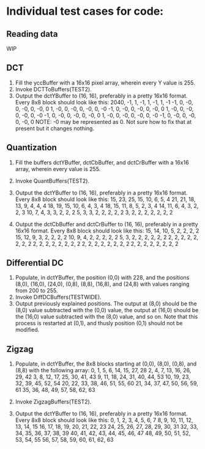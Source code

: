 # Individual test cases for code:

## Reading data
WIP

## DCT
1. Fill the yccBuffer with a 16x16 pixel array, wherein every Y value is 255. 
2. Invoke DCTToBuffers(TEST2). 
3. Output the dctYBuffer to (16, 16), preferably in a pretty 16x16 format. Every 8x8 block should look like this:
2040, -1, 1, -1, 1, -1, 1, -1
-1, 0, -0, 0, -0, 0, -0, 0
1, -0, 0, -0, 0, -0, 0, -0
-1, 0, -0, 0, -0, 0, -0, 0
1, -0, 0, -0, 0, -0, 0, -0
-1, 0, -0, 0, -0, 0, -0, 0
1, -0, 0, -0, 0, -0, 0, -0
-1, 0, -0, 0, -0, 0, -0, 0
NOTE: -0 may be represented as 0. Not sure how to fix that at present but it changes nothing.

## Quantization
1. Fill the buffers dctYBuffer, dctCbBuffer, and dctCrBuffer with a 16x16 array, wherein every value is 255.
2. Invoke QuantBuffers(TEST2).
3. Output the dctYBuffer to (16, 16), preferably in a pretty 16x16 format. Every 8x8 block should look like this:
15, 23, 25, 15, 10, 6, 5, 4
21, 21, 18, 13,  9, 4, 4, 4
18, 19, 15, 10,  6, 4, 3, 4
18, 15, 11,  8,  5, 2, 3, 4
14, 11,  6,  4,  3, 2, 2, 3
10,  7,  4,  3,  3, 2, 2, 2
5,   3,  3,  2,  2, 2, 2, 2
3,   2,  2,  2,  2, 2, 2, 2

4. Output the dctCbBuffer and dctCrBuffer to (16, 16), preferably in a pretty 16x16 format. Every 8x8 block should look like this:
15, 14, 10, 5, 2, 2, 2, 2
15, 12,  9, 3, 2, 2, 2, 2
10,  9,  4, 2, 2, 2, 2, 2
5,   3,  2, 2, 2, 2, 2, 2
2,   2,  2, 2, 2, 2, 2, 2
2,   2,  2, 2, 2, 2, 2, 2
2,   2,  2, 2, 2, 2, 2, 2
2,   2,  2, 2, 2, 2, 2, 2

## Differential DC
1. Populate, in dctYBuffer, the position (0,0) with 228, and the positions (8,0), (16,0), (24,0), (0,8), (8,8), (16,8), and (24,8) with values ranging from 200 to 255.
2. Invoke DiffDCBuffers(TESTWIDE). 
3. Output previously explained positions. The output at (8,0) should be the (8,0) value subtracted with the (0,0) value, the output at (16,0) should be the (16,0) value subtracted with the (8,0) value, and so on. Note that this process is restarted at (0,1), and thusly position (0,1) should not be modified.

## Zigzag
1. Populate, in dctYBuffer, the 8x8 blocks starting at (0,0), (8,0), (0,8), and (8,8) with the following array:
0,   1,  5,  6, 14, 15, 27, 28
2,   4,  7, 13, 16, 26, 29, 42
3,   8, 12, 17, 25, 30, 41, 43
9,  11, 18, 24, 31, 40, 44, 53
10, 19, 23, 32, 39, 45, 52, 54
20, 22, 33, 38, 46, 51, 55, 60
21, 34, 37, 47, 50, 56, 59, 61
35, 36, 48, 49, 57, 58, 62, 63

2. Invoke ZigzagBuffers(TEST2).
3. Output the dctYBuffer to (16, 16), preferably in a pretty 16x16 format. Every 8x8 block should look like this:
0,   1,  2,  3,  4,  5,  6,  7
8,   9, 10, 11, 12, 13, 14, 15
16, 17, 18, 19, 20, 21, 22, 23
24, 25, 26, 27, 28, 29, 30, 31
32, 33, 34, 35, 36, 37, 38, 39
40, 41, 42, 43, 44, 45, 46, 47
48, 49, 50, 51, 52, 53, 54, 55
56, 57, 58, 59, 60, 61, 62, 63